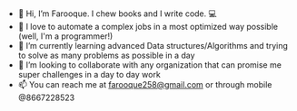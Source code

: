 - 👋 Hi, I’m Farooque. I chew books and I write code. 💻
- 👀 I love to automate a complex jobs in a most optimized way possible (well, I'm a programmer!)
- 🌱 I’m currently learning advanced Data structures/Algorithms and trying to solve as many problems as possible in a day
- 💞️ I’m looking to collaborate with any organization that can promise me super challenges in a day to day work
- 📫 You can reach me at farooque258@gmail.com or through mobile @8667228523

<!---
farooquespacey/farooquespacey is a ✨ special ✨ repository because its `README.md` (this file) appears on your GitHub profile.
You can click the Preview link to take a look at your changes.
--->
